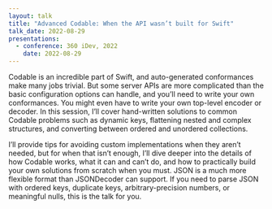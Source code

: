 ```yaml
---
layout: talk
title: "Advanced Codable: When the API wasn’t built for Swift"
talk_date: 2022-08-29
presentations:
  - conference: 360 iDev, 2022
    date: 2022-08-29
---
```

Codable is an incredible part of Swift, and auto-generated conformances make many jobs trivial. But some server APIs are more complicated than the basic configuration options can handle, and you’ll need to write your own conformances. You might even have to write your own top-level encoder or decoder. In this session, I’ll cover hand-written solutions to common Codable problems such as dynamic keys, flattening nested and complex structures, and converting between ordered and unordered collections.

I’ll provide tips for avoiding custom implementations when they aren’t needed, but for when that isn’t enough, I’ll dive deeper into the details of how Codable works, what it can and can’t do, and how to practically build your own solutions from scratch when you must. JSON is a much more flexible format than JSONDecoder can support. If you need to parse JSON with ordered keys, duplicate keys, arbitrary-precision numbers, or meaningful nulls, this is the talk for you.
